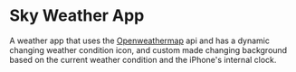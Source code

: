 #  Sky Weather App

A weather app that uses the [Openweathermap](https://openweathermap.org) api and has a dynamic changing weather condition icon, and custom made changing background based on the current weather condition and the iPhone's internal clock.



